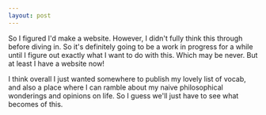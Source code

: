```yaml
---
layout: post
---
```


So I figured I'd make a website. However, I didn't fully think this through before diving in. So it's definitely going to be a work in progress for a while until I figure out exactly what I want to do with this. Which may be never. But at least I have a website now!

I think overall I just wanted somewhere to publish my lovely list of vocab, and also a place where I can ramble about my naive philosophical wonderings and opinions on life. So I guess we'll just have to see what becomes of this. 

